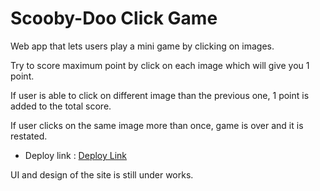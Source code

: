 # Scooby-Doo Click Game
 Web app that lets users play a mini game by clicking on images.

 Try to score maximum point by click on each image which will give you 1 point.
 
 If user is able to click on different image than the previous one, 1 point is added to the total score.
 
 If user clicks on the same image more than once, game is over and it is restated. 
 
 * Deploy link :
  [Deploy Link](https://ahp336.github.io/deployclickygame/)

 UI and design of the site is still under works.

